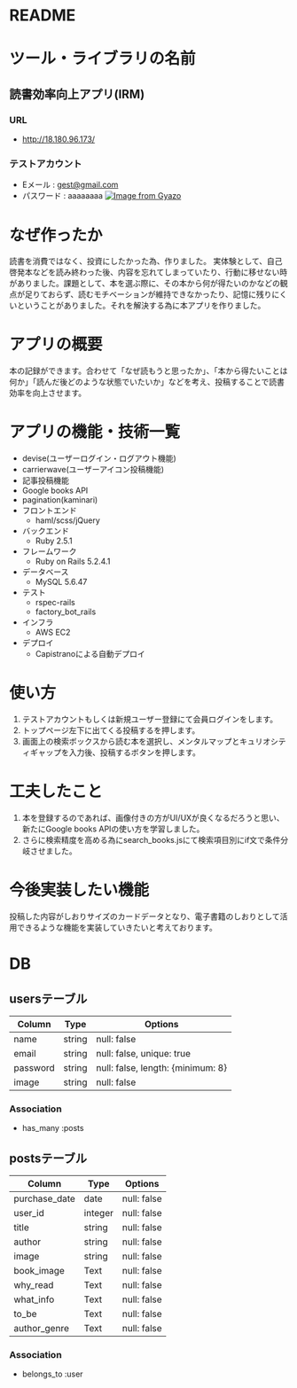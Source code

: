 # README
# ツール・ライブラリの名前
## 読書効率向上アプリ(IRM)
### URL
- http://18.180.96.173/
### テストアカウント
- Eメール : gest@gmail.com
- パスワード : aaaaaaaa
[![Image from Gyazo](https://i.gyazo.com/37cc4bbfa2fdbfecf78752619167769c.jpg)](https://gyazo.com/37cc4bbfa2fdbfecf78752619167769c)
# なぜ作ったか
読書を消費ではなく、投資にしたかった為、作りました。
実体験として、自己啓発本などを読み終わった後、内容を忘れてしまっていたり、行動に移せない時がありました。課題として、本を選ぶ際に、その本から何が得たいのかなどの観点が足りておらず、読むモチベーションが維持できなかったり、記憶に残りにくいということがありました。それを解決する為に本アプリを作りました。

# アプリの概要
本の記録ができます。合わせて「なぜ読もうと思ったか」、「本から得たいことは何か」「読んだ後どのような状態でいたいか」などを考え、投稿することで読書効率を向上させます。

# アプリの機能・技術一覧
- devise(ユーザーログイン・ログアウト機能)
- carrierwave(ユーザーアイコン投稿機能)
- 記事投稿機能
- Google books API
- pagination(kaminari)
- フロントエンド
  - haml/scss/jQuery
- バックエンド
  - Ruby 2.5.1
- フレームワーク
  - Ruby on Rails 5.2.4.1
- データベース
  - MySQL 5.6.47
- テスト
  - rspec-rails
  - factory_bot_rails
- インフラ
  - AWS EC2
- デプロイ
  - Capistranoによる自動デプロイ

# 使い方
1. テストアカウントもしくは新規ユーザー登録にて会員ログインをします。
2. トップページ左下に出てくる投稿するを押します。
3. 画面上の検索ボックスから読む本を選択し、メンタルマップとキュリオシティギャップを入力後、投稿するボタンを押します。

# 工夫したこと
1. 本を登録するのであれば、画像付きの方がUI/UXが良くなるだろうと思い、新たにGoogle books APIの使い方を学習しました。
2. さらに検索精度を高める為にsearch_books.jsにて検索項目別にif文で条件分岐させました。

# 今後実装したい機能
投稿した内容がしおりサイズのカードデータとなり、電子書籍のしおりとして活用できるような機能を実装していきたいと考えております。

# DB
## usersテーブル
|Column|Type|Options|
|------|----|-------|
|name|string|null: false|
|email|string|null: false, unique: true|
|password|string|null: false, length: {minimum: 8}|
|image|string|null: false|

### Association
- has_many :posts

## postsテーブル
|Column|Type|Options|
|------|----|-------|
|purchase_date|date|null: false|
|user_id|integer|null: false|
|title|string|null: false|
|author|string|null: false|
|image|string|null: false|
|book_image|Text|null: false|
|why_read|Text|null: false|
|what_info|Text|null: false|
|to_be|Text|null: false|
|author_genre|Text|null: false|

### Association
- belongs_to :user
